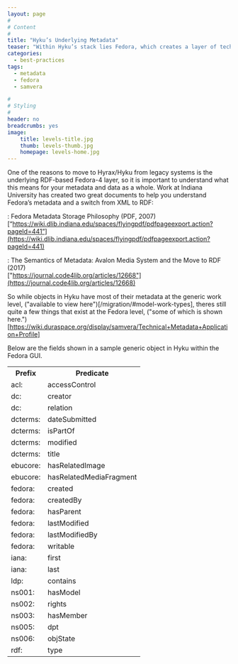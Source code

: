 ```yaml
---
layout: page
#
# Content
#
title: "Hyku’s Underlying Metadata"
teaser: "Within Hyku’s stack lies Fedora, which creates a layer of technical metadata that might be useful for you."
categories:
  - best-practices
tags:
  - metadata
  - fedora
  - samvera

#
# Styling
#
header: no
breadcrumbs: yes
image:
    title: levels-title.jpg
    thumb: levels-thumb.jpg
    homepage: levels-home.jpg
---
```

One of the reasons to move to Hyrax/Hyku from legacy systems is the underlying RDF-based Fedora-4 layer, so it is important to understand what this means for your metadata and data as a whole. Work at Indiana University has created two great documents to help you understand Fedora’s metadata and a switch from XML to RDF:

: Fedora Metadata Storage Philosophy (PDF, 2007)<br>[“https://wiki.dlib.indiana.edu/spaces/flyingpdf/pdfpageexport.action?pageId=441”](https://wiki.dlib.indiana.edu/spaces/flyingpdf/pdfpageexport.action?pageId=441)

: The Semantics of Metadata: Avalon Media System and the Move to RDF (2017)<br>["https://journal.code4lib.org/articles/12668"](https://journal.code4lib.org/articles/12668)

So while objects in Hyku have most of their metadata at the generic work level, ("available to view here")[/migration/#model-work-types], theres still quite a few things that exist at the Fedora level, ("some of which is shown here.")[https://wiki.duraspace.org/display/samvera/Technical+Metadata+Application+Profile]

Below are the fields shown in a sample generic object in Hyku within the Fedora GUI. 

<table>
  <tr>
    <th>Prefix</th>
    <th>Predicate</th>
  </tr>
  <tr>
    <td>acl:</td>
    <td>accessControl</td>
  </tr>
  <tr>
    <td>dc:</td>
    <td>creator</td>
  </tr>
 <tr>
    <td>dc:</td>
    <td>relation</td>
  </tr>
 <tr>
    <td>dcterms:</td>
    <td>dateSubmitted</td>
  </tr>
 <tr>
    <td>dcterms:</td>
    <td>isPartOf</td>
  </tr>
 <tr>
    <td>dcterms:</td>
    <td>modified</td>
  </tr>
 <tr>
    <td>dcterms:</td>
    <td>title</td>
  </tr>
 <tr>
    <td>ebucore:</td>
    <td>hasRelatedImage</td>
  </tr>
 <tr>
    <td>ebucore:</td>
    <td>hasRelatedMediaFragment</td>
  </tr>
 <tr>
    <td>fedora:</td>
    <td>created</td>
  </tr>
 <tr>
    <td>fedora:</td>
    <td>createdBy</td>
  </tr>
 <tr>
    <td>fedora:</td>
    <td>hasParent</td>
  </tr>
 <tr>
    <td>fedora:</td>
    <td>lastModified</td>
  </tr>
 <tr>
    <td>fedora:</td>
    <td>lastModifiedBy</td>
  </tr>
 <tr>
    <td>fedora:</td>
    <td>writable</td>
  </tr>
 <tr>
    <td>iana:</td>
    <td>first</td>
  </tr>
 <tr>
    <td>iana:</td>
    <td>last</td>
  </tr>
 <tr>
    <td>ldp:</td>
    <td>contains</td>
  </tr>
 <tr>
    <td>ns001:</td>
    <td>hasModel</td>
  </tr>
 <tr>
    <td>ns002:</td>
    <td>rights</td>
  </tr>
 <tr>
    <td>ns003:</td>
    <td>hasMember</td>
  </tr>
 <tr>
    <td>ns005:</td>
    <td>dpt</td>
  </tr>
 <tr>
    <td>ns006:</td>
    <td>objState</td>
  </tr>
 <tr>
    <td>rdf:</td>
    <td>type</td>
  </tr>
</table>


